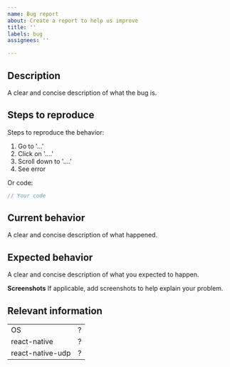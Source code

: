 ```yaml
---
name: Bug report
about: Create a report to help us improve
title: ''
labels: bug
assignees: ''

---
```


## Description
A clear and concise description of what the bug is.

## Steps to reproduce
Steps to reproduce the behavior:
1. Go to '...'
2. Click on '....'
3. Scroll down to '....'
4. See error

Or code:
```js
// Your code
```

## Current behavior
A clear and concise description of what happened.

## Expected behavior
A clear and concise description of what you expected to happen.

**Screenshots**
If applicable, add screenshots to help explain your problem.

## Relevant information
|             |     |
| ----------- | --- |
| OS | ?   |
| react-native | ?   |
| react-native-udp  | ?   |
